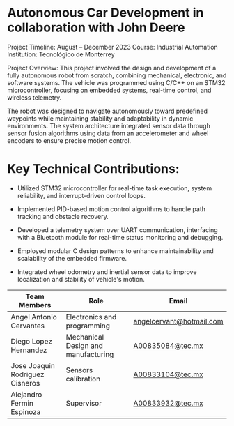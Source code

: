 # Autonomous Car Development in collaboration with John Deere

Project Timeline: August – December 2023
Course: Industrial Automation
Institution: Tecnológico de Monterrey

Project Overview:
This project involved the design and development of a fully autonomous robot from scratch, combining mechanical, electronic, and software systems. The vehicle was programmed using C/C++ on an STM32 microcontroller, focusing on embedded systems, real-time control, and wireless telemetry.

The robot was designed to navigate autonomously toward predefined waypoints while maintaining stability and adaptability in dynamic environments. The system architecture integrated sensor data through sensor fusion algorithms using data from an accelerometer and wheel encoders to ensure precise motion control.

# Key Technical Contributions:

- Utilized STM32 microcontroller for real-time task execution, system reliability, and interrupt-driven control loops.

- Implemented PID-based motion control algorithms to handle path tracking and obstacle recovery.

- Developed a telemetry system over UART communication, interfacing with a Bluetooth module for real-time status monitoring and debugging.

- Employed modular C design patterns to enhance maintainability and scalability of the embedded firmware.

- Integrated wheel odometry and inertial sensor data to improve localization and stability of vehicle's motion.

| Team Members | Role | Email |
|----------|----------|----------|
| Angel Antonio Cervantes | Electronics and programming | angelcervant@hotmail.com |
| Diego Lopez Hernandez | Mechanical Design and manufacturing | A00835084@tec.mx |
| Jose Joaquin Rodriguez Cisneros| Sensors calibration | A00833104@tec.mx |
| Alejandro Fermin Espinoza| Supervisor | A00833932@tec.mx|
